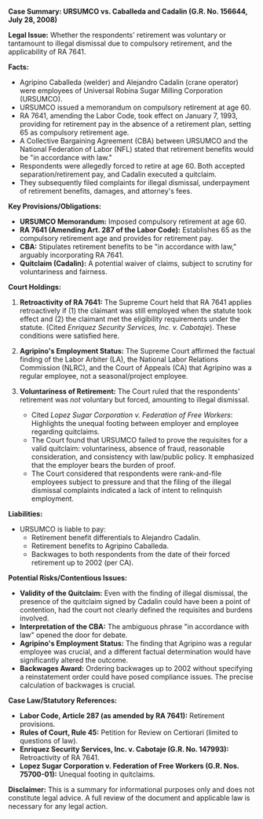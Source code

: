 **Case Summary: URSUMCO vs. Caballeda and Cadalin (G.R. No. 156644, July 28, 2008)**

**Legal Issue:** Whether the respondents' retirement was voluntary or tantamount to illegal dismissal due to compulsory retirement, and the applicability of RA 7641.

**Facts:**

*   Agripino Caballeda (welder) and Alejandro Cadalin (crane operator) were employees of Universal Robina Sugar Milling Corporation (URSUMCO).
*   URSUMCO issued a memorandum on compulsory retirement at age 60.
*   RA 7641, amending the Labor Code, took effect on January 7, 1993, providing for retirement pay in the absence of a retirement plan, setting 65 as compulsory retirement age.
*   A Collective Bargaining Agreement (CBA) between URSUMCO and the National Federation of Labor (NFL) stated that retirement benefits would be "in accordance with law."
*   Respondents were allegedly forced to retire at age 60. Both accepted separation/retirement pay, and Cadalin executed a quitclaim.
*   They subsequently filed complaints for illegal dismissal, underpayment of retirement benefits, damages, and attorney's fees.

**Key Provisions/Obligations:**

*   **URSUMCO Memorandum:** Imposed compulsory retirement at age 60.
*   **RA 7641 (Amending Art. 287 of the Labor Code):** Establishes 65 as the compulsory retirement age and provides for retirement pay.
*   **CBA:**  Stipulates retirement benefits to be "in accordance with law," arguably incorporating RA 7641.
*   **Quitclaim (Cadalin):**  A potential waiver of claims, subject to scrutiny for voluntariness and fairness.

**Court Holdings:**

1.  **Retroactivity of RA 7641:** The Supreme Court held that RA 7641 applies retroactively if (1) the claimant was still employed when the statute took effect and (2) the claimant met the eligibility requirements under the statute. (Cited *Enriquez Security Services, Inc. v. Cabotaje*). These conditions were satisfied here.

2.  **Agripino's Employment Status:** The Supreme Court affirmed the factual finding of the Labor Arbiter (LA), the National Labor Relations Commission (NLRC), and the Court of Appeals (CA) that Agripino was a regular employee, not a seasonal/project employee.

3.  **Voluntariness of Retirement:** The Court ruled that the respondents' retirement was *not* voluntary but forced, amounting to illegal dismissal.
    *   Cited *Lopez Sugar Corporation v. Federation of Free Workers*:  Highlights the unequal footing between employer and employee regarding quitclaims.
    *   The Court found that URSUMCO failed to prove the requisites for a valid quitclaim: voluntariness, absence of fraud, reasonable consideration, and consistency with law/public policy.  It emphasized that the employer bears the burden of proof.
    *   The Court considered that respondents were rank-and-file employees subject to pressure and that the filing of the illegal dismissal complaints indicated a lack of intent to relinquish employment.

**Liabilities:**

*   URSUMCO is liable to pay:
    *   Retirement benefit differentials to Alejandro Cadalin.
    *   Retirement benefits to Agripino Caballeda.
    *   Backwages to both respondents from the date of their forced retirement up to 2002 (per CA).

**Potential Risks/Contentious Issues:**

*   **Validity of the Quitclaim:** Even with the finding of illegal dismissal, the presence of the quitclaim signed by Cadalin could have been a point of contention, had the court not clearly defined the requisites and burdens involved.
*   **Interpretation of the CBA:** The ambiguous phrase "in accordance with law" opened the door for debate.
*   **Agripino's Employment Status:** The finding that Agripino was a regular employee was crucial, and a different factual determination would have significantly altered the outcome.
*   **Backwages Award:** Ordering backwages up to 2002 without specifying a reinstatement order could have posed compliance issues. The precise calculation of backwages is crucial.

**Case Law/Statutory References:**

*   **Labor Code, Article 287 (as amended by RA 7641):** Retirement provisions.
*   **Rules of Court, Rule 45:** Petition for Review on Certiorari (limited to questions of law).
*   **Enriquez Security Services, Inc. v. Cabotaje (G.R. No. 147993):** Retroactivity of RA 7641.
*   **Lopez Sugar Corporation v. Federation of Free Workers (G.R. Nos. 75700-01):** Unequal footing in quitclaims.

**Disclaimer:** This is a summary for informational purposes only and does not constitute legal advice. A full review of the document and applicable law is necessary for any legal action.
